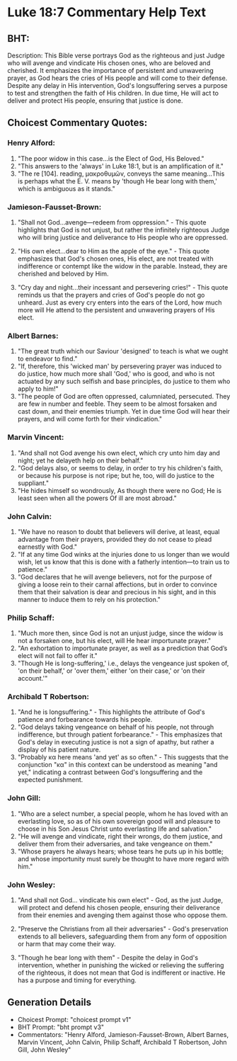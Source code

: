 # Luke 18:7 Commentary Help Text

## BHT:
Description:
This Bible verse portrays God as the righteous and just Judge who will avenge and vindicate His chosen ones, who are beloved and cherished. It emphasizes the importance of persistent and unwavering prayer, as God hears the cries of His people and will come to their defense. Despite any delay in His intervention, God's longsuffering serves a purpose to test and strengthen the faith of His children. In due time, He will act to deliver and protect His people, ensuring that justice is done.

## Choicest Commentary Quotes:
### Henry Alford:
1. "The poor widow in this case...is the Elect of God, His Beloved."
2. "This answers to the 'always' in Luke 18:1, but is an amplification of it."
3. "The re [104]. reading, μακροθυμῶν, conveys the same meaning...This is perhaps what the E. V. means by 'though He bear long with them,' which is ambiguous as it stands."

### Jamieson-Fausset-Brown:
1. "Shall not God...avenge—redeem from oppression." - This quote highlights that God is not unjust, but rather the infinitely righteous Judge who will bring justice and deliverance to His people who are oppressed.

2. "His own elect...dear to Him as the apple of the eye." - This quote emphasizes that God's chosen ones, His elect, are not treated with indifference or contempt like the widow in the parable. Instead, they are cherished and beloved by Him.

3. "Cry day and night...their incessant and persevering cries!" - This quote reminds us that the prayers and cries of God's people do not go unheard. Just as every cry enters into the ears of the Lord, how much more will He attend to the persistent and unwavering prayers of His elect.

### Albert Barnes:
1. "The great truth which our Saviour 'designed' to teach is what we ought to endeavor to find."
2. "If, therefore, this 'wicked man' by persevering prayer was induced to do justice, how much more shall 'God,' who is good, and who is not actuated by any such selfish and base principles, do justice to them who apply to him!"
3. "The people of God are often oppressed, calumniated, persecuted. They are few in number and feeble. They seem to be almost forsaken and cast down, and their enemies triumph. Yet in due time God will hear their prayers, and will come forth for their vindication."

### Marvin Vincent:
1. "And shall not God avenge his own elect, which cry unto him day and night; yet he delayeth help on their behalf." 
2. "God delays also, or seems to delay, in order to try his children's faith, or because his purpose is not ripe; but he, too, will do justice to the suppliant." 
3. "He hides himself so wondrously, As though there were no God; He is least seen when all the powers Of ill are most abroad."

### John Calvin:
1. "We have no reason to doubt that believers will derive, at least, equal advantage from their prayers, provided they do not cease to plead earnestly with God."
2. "If at any time God winks at the injuries done to us longer than we would wish, let us know that this is done with a fatherly intention—to train us to patience."
3. "God declares that he will avenge believers, not for the purpose of giving a loose rein to their carnal affections, but in order to convince them that their salvation is dear and precious in his sight, and in this manner to induce them to rely on his protection."

### Philip Schaff:
1. "Much more then, since God is not an unjust judge, since the widow is not a forsaken one, but his elect, will He hear importunate prayer."
2. "An exhortation to importunate prayer, as well as a prediction that God’s elect will not fail to offer it."
3. "Though He is long-suffering,' i.e., delays the vengeance just spoken of, 'on their behalf,' or 'over them,' either 'on their case,' or 'on their account.'"

### Archibald T Robertson:
1. "And he is longsuffering." - This highlights the attribute of God's patience and forbearance towards his people.
2. "God delays taking vengeance on behalf of his people, not through indifference, but through patient forbearance." - This emphasizes that God's delay in executing justice is not a sign of apathy, but rather a display of his patient nature.
3. "Probably κα here means 'and yet' as so often." - This suggests that the conjunction "κα" in this context can be understood as meaning "and yet," indicating a contrast between God's longsuffering and the expected punishment.

### John Gill:
1. "Who are a select number, a special people, whom he has loved with an everlasting love, so as of his own sovereign good will and pleasure to choose in his Son Jesus Christ unto everlasting life and salvation."
2. "He will avenge and vindicate, right their wrongs, do them justice, and deliver them from their adversaries, and take vengeance on them."
3. "Whose prayers he always hears; whose tears he puts up in his bottle; and whose importunity must surely be thought to have more regard with him."

### John Wesley:
1. "And shall not God... vindicate his own elect" - God, as the just Judge, will protect and defend his chosen people, ensuring their deliverance from their enemies and avenging them against those who oppose them.

2. "Preserve the Christians from all their adversaries" - God's preservation extends to all believers, safeguarding them from any form of opposition or harm that may come their way.

3. "Though he bear long with them" - Despite the delay in God's intervention, whether in punishing the wicked or relieving the suffering of the righteous, it does not mean that God is indifferent or inactive. He has a purpose and timing for everything.


## Generation Details
- Choicest Prompt: "choicest prompt v1"
- BHT Prompt: "bht prompt v3"
- Commentators: "Henry Alford, Jamieson-Fausset-Brown, Albert Barnes, Marvin Vincent, John Calvin, Philip Schaff, Archibald T Robertson, John Gill, John Wesley"
